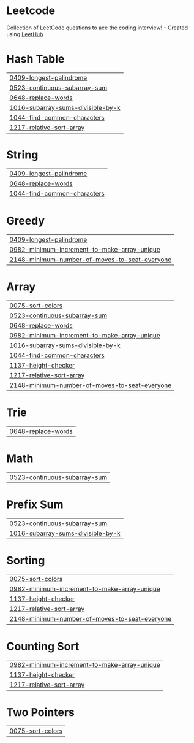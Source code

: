 # Leetcode
Collection of LeetCode questions to ace the coding interview! - Created using [LeetHub](https://github.com/QasimWani/LeetHub)


# Hash Table
|  |
| ------- |
| [0409-longest-palindrome](https://github.com/adityamantri/Leetcode/tree/master/0409-longest-palindrome) |
| [0523-continuous-subarray-sum](https://github.com/adityamantri/Leetcode/tree/master/0523-continuous-subarray-sum) |
| [0648-replace-words](https://github.com/adityamantri/Leetcode/tree/master/0648-replace-words) |
| [1016-subarray-sums-divisible-by-k](https://github.com/adityamantri/Leetcode/tree/master/1016-subarray-sums-divisible-by-k) |
| [1044-find-common-characters](https://github.com/adityamantri/Leetcode/tree/master/1044-find-common-characters) |
| [1217-relative-sort-array](https://github.com/adityamantri/Leetcode/tree/master/1217-relative-sort-array) |
# String
|  |
| ------- |
| [0409-longest-palindrome](https://github.com/adityamantri/Leetcode/tree/master/0409-longest-palindrome) |
| [0648-replace-words](https://github.com/adityamantri/Leetcode/tree/master/0648-replace-words) |
| [1044-find-common-characters](https://github.com/adityamantri/Leetcode/tree/master/1044-find-common-characters) |
# Greedy
|  |
| ------- |
| [0409-longest-palindrome](https://github.com/adityamantri/Leetcode/tree/master/0409-longest-palindrome) |
| [0982-minimum-increment-to-make-array-unique](https://github.com/adityamantri/Leetcode/tree/master/0982-minimum-increment-to-make-array-unique) |
| [2148-minimum-number-of-moves-to-seat-everyone](https://github.com/adityamantri/Leetcode/tree/master/2148-minimum-number-of-moves-to-seat-everyone) |
# Array
|  |
| ------- |
| [0075-sort-colors](https://github.com/adityamantri/Leetcode/tree/master/0075-sort-colors) |
| [0523-continuous-subarray-sum](https://github.com/adityamantri/Leetcode/tree/master/0523-continuous-subarray-sum) |
| [0648-replace-words](https://github.com/adityamantri/Leetcode/tree/master/0648-replace-words) |
| [0982-minimum-increment-to-make-array-unique](https://github.com/adityamantri/Leetcode/tree/master/0982-minimum-increment-to-make-array-unique) |
| [1016-subarray-sums-divisible-by-k](https://github.com/adityamantri/Leetcode/tree/master/1016-subarray-sums-divisible-by-k) |
| [1044-find-common-characters](https://github.com/adityamantri/Leetcode/tree/master/1044-find-common-characters) |
| [1137-height-checker](https://github.com/adityamantri/Leetcode/tree/master/1137-height-checker) |
| [1217-relative-sort-array](https://github.com/adityamantri/Leetcode/tree/master/1217-relative-sort-array) |
| [2148-minimum-number-of-moves-to-seat-everyone](https://github.com/adityamantri/Leetcode/tree/master/2148-minimum-number-of-moves-to-seat-everyone) |
# Trie
|  |
| ------- |
| [0648-replace-words](https://github.com/adityamantri/Leetcode/tree/master/0648-replace-words) |
# Math
|  |
| ------- |
| [0523-continuous-subarray-sum](https://github.com/adityamantri/Leetcode/tree/master/0523-continuous-subarray-sum) |
# Prefix Sum
|  |
| ------- |
| [0523-continuous-subarray-sum](https://github.com/adityamantri/Leetcode/tree/master/0523-continuous-subarray-sum) |
| [1016-subarray-sums-divisible-by-k](https://github.com/adityamantri/Leetcode/tree/master/1016-subarray-sums-divisible-by-k) |
# Sorting
|  |
| ------- |
| [0075-sort-colors](https://github.com/adityamantri/Leetcode/tree/master/0075-sort-colors) |
| [0982-minimum-increment-to-make-array-unique](https://github.com/adityamantri/Leetcode/tree/master/0982-minimum-increment-to-make-array-unique) |
| [1137-height-checker](https://github.com/adityamantri/Leetcode/tree/master/1137-height-checker) |
| [1217-relative-sort-array](https://github.com/adityamantri/Leetcode/tree/master/1217-relative-sort-array) |
| [2148-minimum-number-of-moves-to-seat-everyone](https://github.com/adityamantri/Leetcode/tree/master/2148-minimum-number-of-moves-to-seat-everyone) |
# Counting Sort
|  |
| ------- |
| [0982-minimum-increment-to-make-array-unique](https://github.com/adityamantri/Leetcode/tree/master/0982-minimum-increment-to-make-array-unique) |
| [1137-height-checker](https://github.com/adityamantri/Leetcode/tree/master/1137-height-checker) |
| [1217-relative-sort-array](https://github.com/adityamantri/Leetcode/tree/master/1217-relative-sort-array) |
# Two Pointers
|  |
| ------- |
| [0075-sort-colors](https://github.com/adityamantri/Leetcode/tree/master/0075-sort-colors) |